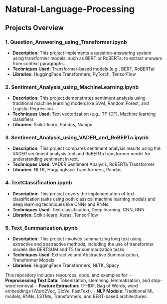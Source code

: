 # Natural-Language-Processing
## Projects Overview

### 1. **Question_Answering_using_Transformer.ipynb**
   - **Description**: This project implements a question-answering system using transformer models, such as BERT or RoBERTa, to extract answers from context paragraphs.
   - **Techniques Used**: Transformer-based models (e.g., BERT, RoBERTa)
   - **Libraries**: HuggingFace Transformers, PyTorch, TensorFlow

### 2. **Sentiment_Analysis_using_MachineLearning.ipynb**
   - **Description**: This project demonstrates sentiment analysis using traditional machine learning models like SVM, Random Forest, and Logistic Regression.
   - **Techniques Used**: Text vectorization (e.g., TF-IDF), Machine learning classifiers
   - **Libraries**: Scikit-learn, Pandas, Numpy

### 3. **Sentiment_Analysis_using_VADER_and_RoBERTa.ipynb**
   - **Description**: This project compares sentiment analysis results using the VADER sentiment analysis tool and RoBERTa transformer model for understanding sentiment in text.
   - **Techniques Used**: VADER Sentiment Analysis, RoBERTa Transformer
   - **Libraries**: NLTK, HuggingFace Transformers, Pandas

### 4. **TextClassification.ipynb**
   - **Description**: This project covers the implementation of text classification tasks using both classical machine learning models and deep learning techniques like CNNs and RNNs.
   - **Techniques Used**: Text classification, Deep learning, CNN, RNN
   - **Libraries**: Scikit-learn, Keras, TensorFlow

### 5. **Text_Summarization.ipynb**
   - **Description**: This project involves summarizing long text using extractive and abstractive methods, including the use of transformer models like BERTSUM and T5 for summarization tasks.
   - **Techniques Used**: Extractive and Abstractive Summarization, Transformer Models
   - **Libraries**: HuggingFace Transformers, NLTK, Spacy

This repository includes resources, code, and examples for:  - **Preprocessing Text Data**: Tokenization, stemming, lemmatization, and stop-word removal. - **Feature Extraction**: TF-IDF, Bag of Words, word embeddings (Word2Vec, GloVe, FastText). - **NLP Models**: Traditional ML models, RNNs, LSTMs, Transformers, and BERT-based architectures. 
